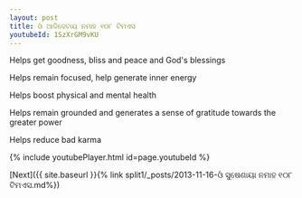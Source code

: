 ```yaml
---
layout: post
title: ଓଁ ଆଦିଦେବାୟ ନମାହ ୧୦୮ ଟିମଏସ
youtubeId: 1SzXrGM9vKU
---
```

 
 
Helps get goodness, bliss and peace and God's blessings
 
Helps remain focused, help generate inner energy 
 
Helps boost physical and mental health 
 
Helps remain grounded and generates a sense of gratitude towards the greater power 
 
Helps reduce bad karma
 
 
 
 


{% include youtubePlayer.html id=page.youtubeId %}
 
[Next]({{ site.baseurl }}{% link  split1/_posts/2013-11-16-ଓଁ ସୁଷେଣାୟା ନମାହ ୧୦୮ ଟିମଏସ.md%})
 
